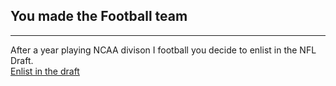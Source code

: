 ## You made the Football team
------  
After a year playing NCAA divison I football
you decide to enlist in the NFL Draft.  
[Enlist in the draft](nfldraft.md)